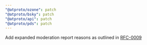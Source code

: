 ```yaml
---
"@atproto/ozone": patch
"@atproto/bsky": patch
"@atproto/api": patch
"@atproto/pds": patch
---
```


Add expanded moderation report reasons as outlined in
[RFC-0009](https://github.com/bluesky-social/proposals/tree/main/0009-mod-report-granularity)
